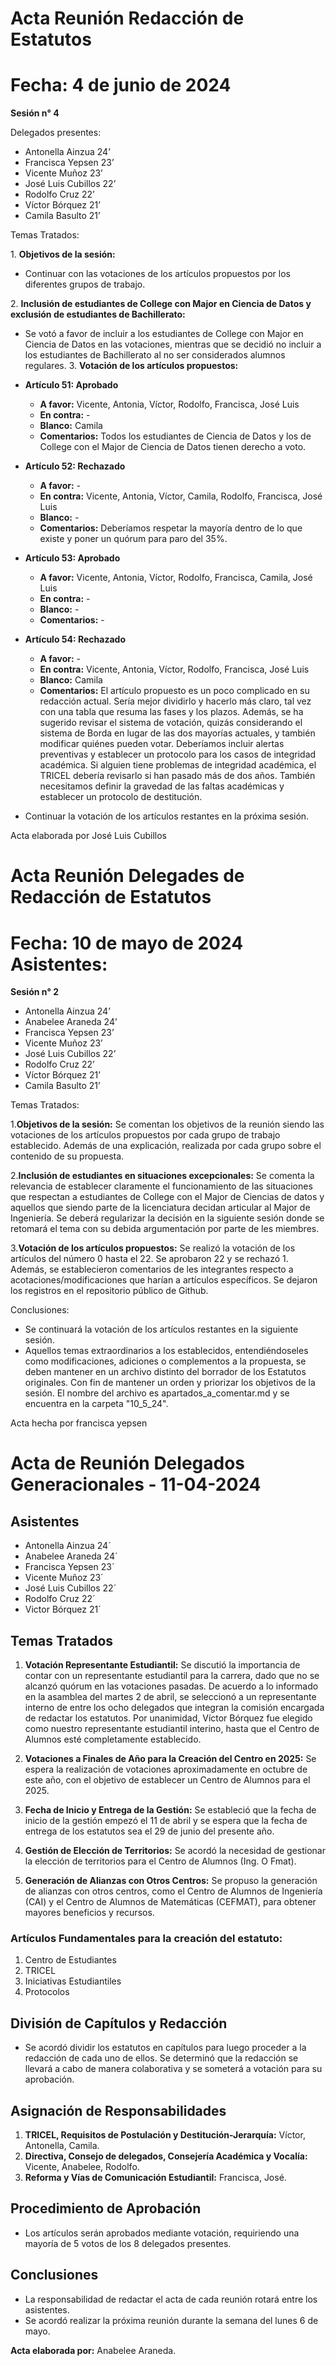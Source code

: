 # Acta Reunión Redacción de Estatutos 
# Fecha: 4 de junio de 2024 
**Sesión n° 4**

Delegados presentes:
- Antonella Ainzua 24’
- Francisca Yepsen 23’
- Vicente Muñoz 23’
- José Luis Cubillos 22’
- Rodolfo Cruz 22’
- Víctor Bórquez 21’
- Camila Basulto 21’

Temas Tratados:  

1\. **Objetivos de la sesión:** 
   - Continuar con las votaciones de los artículos propuestos por los diferentes grupos de trabajo.
     
2\. **Inclusión de estudiantes de College con Major en Ciencia de Datos y exclusión de estudiantes de Bachillerato:** 
   - Se votó a favor de incluir a los estudiantes de College con Major en Ciencia de Datos en las votaciones, mientras que se decidió no incluir a los estudiantes de Bachillerato al no ser considerados alumnos regulares.
3\. **Votación de los artículos propuestos:** 
   - **Artículo 51: Aprobado**
     - **A favor:** Vicente, Antonia, Víctor, Rodolfo, Francisca, José Luis
     - **En contra:** -
     - **Blanco:** Camila
     - **Comentarios:** Todos los estudiantes de Ciencia de Datos y los de College con el Major de Ciencia de Datos tienen derecho a voto.

   - **Artículo 52: Rechazado**
     - **A favor:** -
     - **En contra:** Vicente, Antonia, Víctor, Camila, Rodolfo, Francisca, José Luis
     - **Blanco:** -
     - **Comentarios:** Deberíamos respetar la mayoría dentro de lo que existe y poner un quórum para paro del 35%.

   - **Artículo 53: Aprobado**
     - **A favor:** Vicente, Antonia, Víctor, Rodolfo, Francisca, Camila, José Luis
     - **En contra:** -
     - **Blanco:** -
     - **Comentarios:** -

   - **Artículo 54: Rechazado**
     - **A favor:** -
     - **En contra:** Vicente, Antonia, Víctor, Rodolfo, Francisca, José Luis
     - **Blanco:** Camila
     - **Comentarios:** El artículo propuesto es un poco complicado en su redacción actual. Sería mejor dividirlo y hacerlo más claro, tal vez con una tabla que resuma las fases y los plazos. Además, se ha sugerido revisar el sistema de votación, quizás considerando el sistema de Borda en lugar de las dos mayorías actuales, y también modificar quiénes pueden votar. Deberíamos incluir alertas preventivas y establecer un protocolo para los casos de integridad académica. Si alguien tiene problemas de integridad académica, el TRICEL debería revisarlo si han pasado más de dos años. También necesitamos definir la gravedad de las faltas académicas y establecer un protocolo de destitución.

- Continuar la votación de los artículos restantes en la próxima sesión.

Acta elaborada por José Luis Cubillos

# Acta Reunión Delegades de Redacción de Estatutos 
# Fecha: 10 de mayo de 2024 Asistentes: 
**Sesión n° 2**

- Antonella Ainzua 24’ 
- Anabelee Araneda 24’ 
- Francisca Yepsen 23’ 
- Vicente Muñoz 23’ 
- José Luis Cubillos 22’ 
- Rodolfo Cruz 22’ 
- Víctor Bórquez 21’ 
- Camila Basulto 21’ 

Temas Tratados:  

1\.**Objetivos de la sesión:** Se comentan los objetivos de la reunión siendo las votaciones de los artículos propuestos por cada grupo de trabajo establecido. Además de una explicación, realizada por cada grupo sobre el contenido de su propuesta. 

2\.**Inclusión de estudiantes en situaciones excepcionales:** Se comenta la relevancia de establecer claramente el funcionamiento de las situaciones que respectan a estudiantes de College con el Major de Ciencias de datos y aquellos que siendo parte de la licenciatura decidan articular al Major de Ingeniería. Se deberá regularizar la decisión en la siguiente sesión donde se retomará el tema con su debida argumentación por parte de les miembres.  

3\.**Votación de los artículos propuestos:** Se realizó la votación de los artículos del número 0 hasta el 22. Se aprobaron 22 y se rechazó 1. Además, se establecieron comentarios de les integrantes respecto a acotaciones/modificaciones que harían a artículos específicos. Se dejaron los registros en el repositorio público de Github.  

Conclusiones:  

- Se continuará la votación de los artículos restantes en la siguiente sesión. 
- Aquellos temas extraordinarios a los establecidos, entendiéndoseles como modificaciones, adiciones o complementos a la propuesta, se deben mantener en un archivo distinto del borrador de los Estatutos originales. Con fin de mantener un orden y priorizar los objetivos de la sesión. El nombre del archivo es apartados_a_comentar.md y se encuentra en la carpeta "10_5_24".

Acta hecha por francisca yepsen

# Acta de Reunión Delegados Generacionales - 11-04-2024

## Asistentes
- Antonella Ainzua 24´
- Anabelee Araneda 24´
- Francisca Yepsen 23´
- Vicente Muñoz 23´
- José Luis Cubillos 22´
- Rodolfo Cruz 22´
- Victor Bórquez 21´

## Temas Tratados
1. **Votación Representante Estudiantil:** Se discutió la importancia de contar con un representante estudiantil para la carrera, dado que no se alcanzó quórum en las votaciones pasadas. De acuerdo a lo informado en la asamblea del martes 2 de abril, se seleccionó a un representante interno de entre los ocho delegados que integran la comisión encargada de redactar los estatutos. Por unanimidad, Víctor Bórquez fue elegido como nuestro representante estudiantil interino, hasta que el Centro de Alumnos esté completamente establecido.

2. **Votaciones a Finales de Año para la Creación del Centro en 2025:** Se espera la realización de votaciones aproximadamente en octubre de este año, con el objetivo de establecer un Centro de Alumnos para el 2025.

3. **Fecha de Inicio y Entrega de la Gestión:** Se estableció que la fecha de inicio de la gestión empezó el 11 de abril y se espera que la fecha de entrega de los estatutos sea el 29 de junio del presente año.

4. **Gestión de Elección de Territorios:** Se acordó la necesidad de gestionar la elección de territorios para el Centro de Alumnos (Ing. O Fmat).

5. **Generación de Alianzas con Otros Centros:** Se propuso la generación de alianzas con otros centros, como el Centro de Alumnos de Ingeniería (CAI) y el Centro de Alumnos de Matemáticas (CEFMAT), para obtener mayores beneficios y recursos.

### Artículos Fundamentales para la creación del estatuto:
1. Centro de Estudiantes
2. TRICEL
3. Iniciativas Estudiantiles
4. Protocolos

## División de Capítulos y Redacción
- Se acordó dividir los estatutos en capítulos para luego proceder a la redacción de cada uno de ellos. Se determinó que la redacción se llevará a cabo de manera colaborativa y se someterá a votación para su aprobación.

## Asignación de Responsabilidades
1. **TRICEL, Requisitos de Postulación y Destitución-Jerarquía:** Víctor, Antonella, Camila.
2. **Directiva, Consejo de delegados, Consejería Académica y Vocalía:** Vicente, Anabelee, Rodolfo.
3. **Reforma y Vías de Comunicación Estudiantil:** Francisca, José.

## Procedimiento de Aprobación
- Los artículos serán aprobados mediante votación, requiriendo una mayoría de 5 votos de los 8 delegados presentes.

## Conclusiones
- La responsabilidad de redactar el acta de cada reunión rotará entre los asistentes.
- Se acordó realizar la próxima reunión durante la semana del lunes 6 de mayo.

**Acta elaborada por:** Anabelee Araneda.
